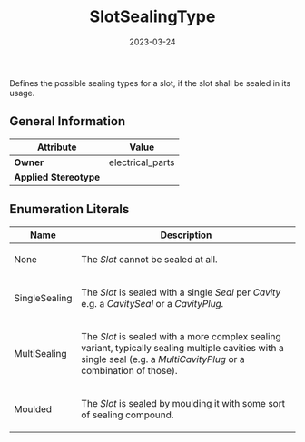 ﻿---
title: SlotSealingType
toc: false
type: specs
date: "2023-03-24"
draft: false
specification: VEC
version: 2.0.2
documentType: "Recommendation"
elementType: Class
classes:
  - SlotSealingType
menu_name: vec-2.0.2
---
<p> Defines the possible sealing types for a slot, if the slot shall be sealed in its usage.      </p>

## General Information

| Attribute               | Value |
|-------------------------|-------|
| **Owner**               | electrical_parts |
| **Applied Stereotype**  |   |

## Enumeration Literals
| Name          | **Description** |
|---------------|-----------------|
| None | <p> The <i>Slot </i>cannot be sealed at all.      </p> |
| SingleSealing | <p> The <i>Slot</i> is sealed with a single <i>Seal </i>per <i>Cavity</i> e.g. a <i>CavitySeal </i>or a <i>CavityPlug.</i>      </p> |
| MultiSealing | <p> The <i>Slot </i>is sealed with a more complex sealing variant, typically sealing multiple cavities with a single seal (e.g. a <i>MultiCavityPlug </i>or a combination of those).      </p> |
| Moulded | <p> The <i>Slot</i> is sealed by moulding it with some sort of sealing compound.      </p> |
